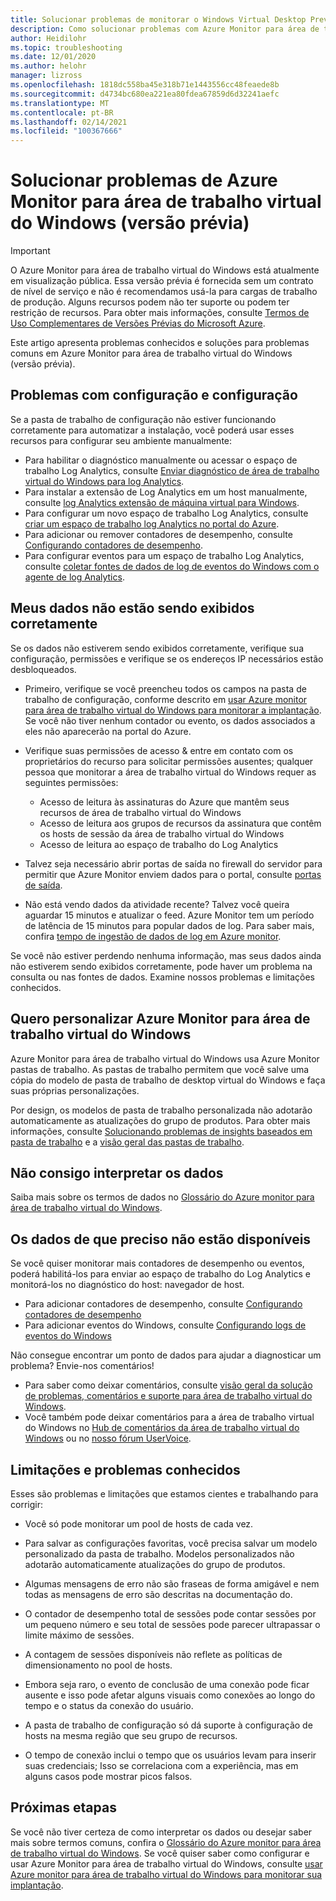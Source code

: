 ```yaml
---
title: Solucionar problemas de monitorar o Windows Virtual Desktop Preview-Azure
description: Como solucionar problemas com Azure Monitor para área de trabalho virtual do Windows.
author: Heidilohr
ms.topic: troubleshooting
ms.date: 12/01/2020
ms.author: helohr
manager: lizross
ms.openlocfilehash: 1818dc558ba45e318b71e1443556cc48feaede8b
ms.sourcegitcommit: d4734bc680ea221ea80fdea67859d6d32241aefc
ms.translationtype: MT
ms.contentlocale: pt-BR
ms.lasthandoff: 02/14/2021
ms.locfileid: "100367666"
---
```

# <a name="troubleshoot-azure-monitor-for-windows-virtual-desktop-preview"></a>Solucionar problemas de Azure Monitor para área de trabalho virtual do Windows (versão prévia)

>[!IMPORTANT]
>O Azure Monitor para área de trabalho virtual do Windows está atualmente em visualização pública. Essa versão prévia é fornecida sem um contrato de nível de serviço e não é recomendamos usá-la para cargas de trabalho de produção. Alguns recursos podem não ter suporte ou podem ter restrição de recursos. Para obter mais informações, consulte [Termos de Uso Complementares de Versões Prévias do Microsoft Azure](https://azure.microsoft.com/support/legal/preview-supplemental-terms/).

Este artigo apresenta problemas conhecidos e soluções para problemas comuns em Azure Monitor para área de trabalho virtual do Windows (versão prévia).

## <a name="issues-with-configuration-and-setup"></a>Problemas com configuração e configuração

Se a pasta de trabalho de configuração não estiver funcionando corretamente para automatizar a instalação, você poderá usar esses recursos para configurar seu ambiente manualmente:

- Para habilitar o diagnóstico manualmente ou acessar o espaço de trabalho Log Analytics, consulte [Enviar diagnóstico de área de trabalho virtual do Windows para log Analytics](diagnostics-log-analytics.md).
- Para instalar a extensão de Log Analytics em um host manualmente, consulte [log Analytics extensão de máquina virtual para Windows](../virtual-machines/extensions/oms-windows.md).
- Para configurar um novo espaço de trabalho Log Analytics, consulte [criar um espaço de trabalho log Analytics no portal do Azure](../azure-monitor/learn/quick-create-workspace.md).
- Para adicionar ou remover contadores de desempenho, consulte [Configurando contadores de desempenho](../azure-monitor/platform/data-sources-performance-counters.md).
- Para configurar eventos para um espaço de trabalho Log Analytics, consulte [coletar fontes de dados de log de eventos do Windows com o agente de log Analytics](../azure-monitor/platform/data-sources-windows-events.md).

## <a name="my-data-isnt-displaying-properly"></a>Meus dados não estão sendo exibidos corretamente

Se os dados não estiverem sendo exibidos corretamente, verifique sua configuração, permissões e verifique se os endereços IP necessários estão desbloqueados. 

- Primeiro, verifique se você preencheu todos os campos na pasta de trabalho de configuração, conforme descrito em [usar Azure monitor para área de trabalho virtual do Windows para monitorar a implantação](azure-monitor.md). Se você não tiver nenhum contador ou evento, os dados associados a eles não aparecerão na portal do Azure.

- Verifique suas permissões de acesso & entre em contato com os proprietários do recurso para solicitar permissões ausentes; qualquer pessoa que monitorar a área de trabalho virtual do Windows requer as seguintes permissões:

    - Acesso de leitura às assinaturas do Azure que mantêm seus recursos de área de trabalho virtual do Windows
    - Acesso de leitura aos grupos de recursos da assinatura que contêm os hosts de sessão da área de trabalho virtual do Windows 
    - Acesso de leitura ao espaço de trabalho do Log Analytics

- Talvez seja necessário abrir portas de saída no firewall do servidor para permitir que Azure Monitor enviem dados para o portal, consulte [portas de saída](https://docs.microsoft.com/azure/azure-monitor/app/ip-addresses). 

- Não está vendo dados da atividade recente? Talvez você queira aguardar 15 minutos e atualizar o feed. Azure Monitor tem um período de latência de 15 minutos para popular dados de log. Para saber mais, confira [tempo de ingestão de dados de log em Azure monitor](../azure-monitor/platform/data-ingestion-time.md).

Se você não estiver perdendo nenhuma informação, mas seus dados ainda não estiverem sendo exibidos corretamente, pode haver um problema na consulta ou nas fontes de dados. Examine nossos problemas e limitações conhecidos. 

## <a name="i-want-to-customize-azure-monitor-for-windows-virtual-desktop"></a>Quero personalizar Azure Monitor para área de trabalho virtual do Windows

Azure Monitor para área de trabalho virtual do Windows usa Azure Monitor pastas de trabalho. As pastas de trabalho permitem que você salve uma cópia do modelo de pasta de trabalho de desktop virtual do Windows e faça suas próprias personalizações.

Por design, os modelos de pasta de trabalho personalizada não adotarão automaticamente as atualizações do grupo de produtos. Para obter mais informações, consulte [Solucionando problemas de insights baseados em pasta de trabalho](../azure-monitor/insights/troubleshoot-workbooks.md) e a [visão geral das pastas de trabalho](../azure-monitor/platform/workbooks-overview.md).

## <a name="i-cant-interpret-the-data"></a>Não consigo interpretar os dados

Saiba mais sobre os termos de dados no [Glossário do Azure monitor para área de trabalho virtual do Windows](azure-monitor-glossary.md).

## <a name="the-data-i-need-isnt-available"></a>Os dados de que preciso não estão disponíveis

Se você quiser monitorar mais contadores de desempenho ou eventos, poderá habilitá-los para enviar ao espaço de trabalho do Log Analytics e monitorá-los no diagnóstico do host: navegador de host. 

- Para adicionar contadores de desempenho, consulte [Configurando contadores de desempenho](https://docs.microsoft.com/azure/azure-monitor/platform/data-sources-performance-counters#configuring-performance-counters)
- Para adicionar eventos do Windows, consulte [Configurando logs de eventos do Windows](https://docs.microsoft.com/azure/azure-monitor/platform/data-sources-windows-events#configuring-windows-event-logs)

Não consegue encontrar um ponto de dados para ajudar a diagnosticar um problema? Envie-nos comentários!

- Para saber como deixar comentários, consulte [visão geral da solução de problemas, comentários e suporte para área de trabalho virtual do Windows](troubleshoot-set-up-overview.md).
- Você também pode deixar comentários para a área de trabalho virtual do Windows no [Hub de comentários da área de trabalho virtual do Windows](https://support.microsoft.com/help/4021566/windows-10-send-feedback-to-microsoft-with-feedback-hub-app) ou no [nosso fórum UserVoice](https://windowsvirtualdesktop.uservoice.com/forums/921118-general).

## <a name="known-issues-and-limitations"></a>Limitações e problemas conhecidos

Esses são problemas e limitações que estamos cientes e trabalhando para corrigir:

- Você só pode monitorar um pool de hosts de cada vez. 

- Para salvar as configurações favoritas, você precisa salvar um modelo personalizado da pasta de trabalho. Modelos personalizados não adotarão automaticamente atualizações do grupo de produtos.

- Algumas mensagens de erro não são fraseas de forma amigável e nem todas as mensagens de erro são descritas na documentação do.

- O contador de desempenho total de sessões pode contar sessões por um pequeno número e seu total de sessões pode parecer ultrapassar o limite máximo de sessões.

- A contagem de sessões disponíveis não reflete as políticas de dimensionamento no pool de hosts. 
    
- Embora seja raro, o evento de conclusão de uma conexão pode ficar ausente e isso pode afetar alguns visuais como conexões ao longo do tempo e o status da conexão do usuário.  
    
- A pasta de trabalho de configuração só dá suporte à configuração de hosts na mesma região que seu grupo de recursos. 

- O tempo de conexão inclui o tempo que os usuários levam para inserir suas credenciais; Isso se correlaciona com a experiência, mas em alguns casos pode mostrar picos falsos. 
    

## <a name="next-steps"></a>Próximas etapas

Se você não tiver certeza de como interpretar os dados ou desejar saber mais sobre termos comuns, confira o [Glossário do Azure monitor para área de trabalho virtual do Windows](azure-monitor-glossary.md). Se você quiser saber como configurar e usar Azure Monitor para área de trabalho virtual do Windows, consulte [usar Azure monitor para área de trabalho virtual do Windows para monitorar sua implantação](azure-monitor.md).
